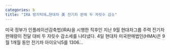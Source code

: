 ```yaml
---
categories: b
title: "IRA 방지턱에…현대차 美 전기차 판매 두 자릿수 감소"
---
```

미국 정부가 인플레이션감축법(IRA)을 시행한 직후인 지난 9월 현대차그룹 주력 전기차 판매량이 전달 대비 두 자릿수 감소세를 나타냈다. 4일 현대차 미국판매법인(HMA)은 9월 1개월 동안 전기차 아이오닉5를 1306...